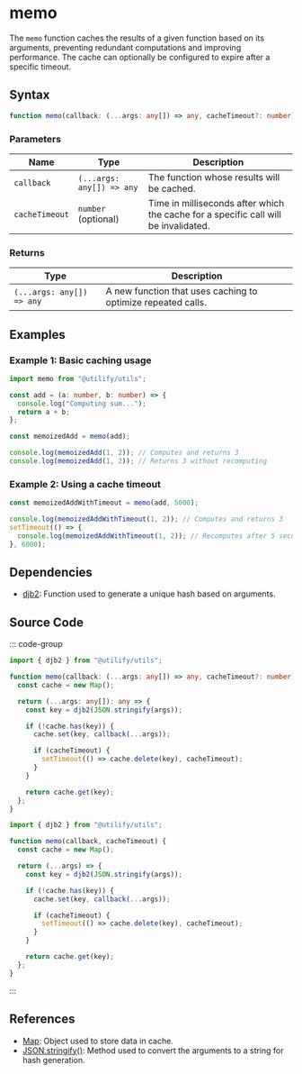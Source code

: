 # memo

The `memo` function caches the results of a given function based on its arguments, preventing redundant computations and improving performance. The cache can optionally be configured to expire after a specific timeout.

## Syntax

```typescript
function memo(callback: (...args: any[]) => any, cacheTimeout?: number): (...args: any[]) => any;
```

### Parameters

| Name           | Type                  | Description                                                                                |
|-----------------|-----------------------|--------------------------------------------------------------------------------------------|
| `callback`      | `(...args: any[]) => any` | The function whose results will be cached.                                                |
| `cacheTimeout`  | `number` (optional)   | Time in milliseconds after which the cache for a specific call will be invalidated.       |

### Returns

| Type             | Description                                             |
|------------------|---------------------------------------------------------|
| `(...args: any[]) => any` | A new function that uses caching to optimize repeated calls. |

## Examples

### Example 1: Basic caching usage

```typescript
import memo from "@utilify/utils";

const add = (a: number, b: number) => {
  console.log("Computing sum...");
  return a + b;
};

const memoizedAdd = memo(add);

console.log(memoizedAdd(1, 2)); // Computes and returns 3
console.log(memoizedAdd(1, 2)); // Returns 3 without recomputing
```

### Example 2: Using a cache timeout

```typescript
const memoizedAddWithTimeout = memo(add, 5000);

console.log(memoizedAddWithTimeout(1, 2)); // Computes and returns 3
setTimeout(() => {
  console.log(memoizedAddWithTimeout(1, 2)); // Recomputes after 5 seconds
}, 6000);
```

## Dependencies

- [djb2](./djb2.md): Function used to generate a unique hash based on arguments.

## Source Code

::: code-group
```typescript
import { djb2 } from "@utilify/utils";

function memo(callback: (...args: any[]) => any, cacheTimeout?: number): (...args: any[]) => any {
  const cache = new Map();

  return (...args: any[]): any => {
    const key = djb2(JSON.stringify(args));

    if (!cache.has(key)) {
      cache.set(key, callback(...args));

      if (cacheTimeout) {
        setTimeout(() => cache.delete(key), cacheTimeout);
      }
    }

    return cache.get(key);
  };
}
```

```javascript
import { djb2 } from "@utilify/utils";

function memo(callback, cacheTimeout) {
  const cache = new Map();

  return (...args) => {
    const key = djb2(JSON.stringify(args));

    if (!cache.has(key)) {
      cache.set(key, callback(...args));

      if (cacheTimeout) {
        setTimeout(() => cache.delete(key), cacheTimeout);
      }
    }

    return cache.get(key);
  };
}
```
:::

## References

- [Map](https://developer.mozilla.org/en-US/docs/Web/JavaScript/Reference/Global_Objects/Map): Object used to store data in cache.
- [JSON.stringify()](https://developer.mozilla.org/en-US/docs/Web/JavaScript/Reference/Global_Objects/JSON/stringify): Method used to convert the arguments to a string for hash generation.
